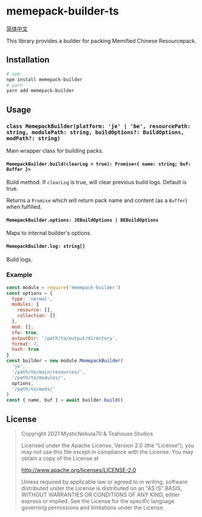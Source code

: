 # memepack-builder-ts

[简体中文](./doc/README.zh-hans.md)

This library provides a builder for packing Memified Chinese Resourcepack.

## Installation

```bash
# npm
npm install memepack-builder
# yarn
yarn add memepack-builder
```

## Usage

### `class MemepackBuilder(platform: 'je' | 'be', resourcePath: string, modulePath: string, buildOptions?: BuildOptions, modPath?: string)`

Main wrapper class for building packs.

#### `MemepackBuilder.build(clearLog = true): Promise<{ name: string; buf: Buffer }>`

Build method. If `clearLog` is true, will clear previous build logs. Default is true.

Returns a `Promise` which will return pack name and content (as a `Buffer`) when fulfilled.

#### `MemepackBuilder.options: JEBuildOptions | BEBuildOptions`

Maps to internal builder's options.

#### `MemepackBuilder.log: string[]`

Build logs.

### Example

``` js
const module = require('memepack-builder')
const options = {
  type: 'normal',
  modules: {
    resource: [],
    collection: []
  },
  mod: [],
  sfw: true,
  outputDir: '/path/to/output/directory',
  format: 7,
  hash: true
}
const builder = new module.MemepackBuilder(
  'je',
  '/path/to/main/resources/',
  '/path/to/modules/',
  options,
  '/path/to/mods/'
)
const { name, buf } = await builder.build()
```

## License

> Copyright 2021 MysticNebula70 & Teahouse Studios
>
> Licensed under the Apache License, Version 2.0 (the "License");
> you may not use this file except in compliance with the License.
> You may obtain a copy of the License at
>
> http://www.apache.org/licenses/LICENSE-2.0
>
> Unless required by applicable law or agreed to in writing, software
> distributed under the License is distributed on an "AS IS" BASIS,
> WITHOUT WARRANTIES OR CONDITIONS OF ANY KIND, either express or implied.
> See the License for the specific language governing permissions and
> limitations under the License.
